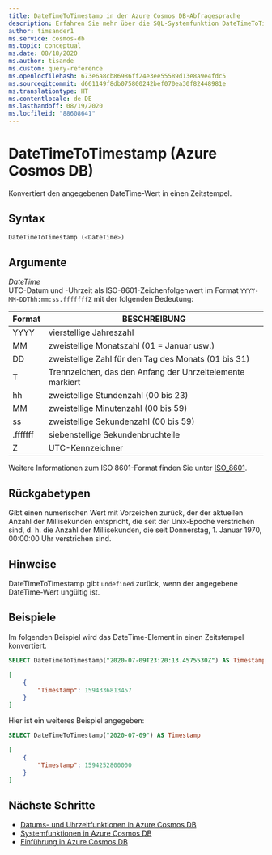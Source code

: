 ```yaml
---
title: DateTimeToTimestamp in der Azure Cosmos DB-Abfragesprache
description: Erfahren Sie mehr über die SQL-Systemfunktion DateTimeToTimestamp in Azure Cosmos DB.
author: timsander1
ms.service: cosmos-db
ms.topic: conceptual
ms.date: 08/18/2020
ms.author: tisande
ms.custom: query-reference
ms.openlocfilehash: 673e6a8cb86986ff24e3ee55589d13e8a9e4fdc5
ms.sourcegitcommit: d661149f8db075800242bef070ea30f82448981e
ms.translationtype: HT
ms.contentlocale: de-DE
ms.lasthandoff: 08/19/2020
ms.locfileid: "88608641"
---
```

# <a name="datetimetotimestamp-azure-cosmos-db"></a>DateTimeToTimestamp (Azure Cosmos DB)

Konvertiert den angegebenen DateTime-Wert in einen Zeitstempel.
  
## <a name="syntax"></a>Syntax
  
```sql
DateTimeToTimestamp (<DateTime>)
```

## <a name="arguments"></a>Argumente

*DateTime*  
   UTC-Datum und -Uhrzeit als ISO-8601-Zeichenfolgenwert im Format `YYYY-MM-DDThh:mm:ss.fffffffZ` mit der folgenden Bedeutung:
  
  |Format|BESCHREIBUNG|
  |-|-|
  |YYYY|vierstellige Jahreszahl|
  |MM|zweistellige Monatszahl (01 = Januar usw.)|
  |DD|zweistellige Zahl für den Tag des Monats (01 bis 31)|
  |T|Trennzeichen, das den Anfang der Uhrzeitelemente markiert|
  |hh|zweistellige Stundenzahl (00 bis 23)|
  |MM|zweistellige Minutenzahl (00 bis 59)|
  |ss|zweistellige Sekundenzahl (00 bis 59)|
  |.fffffff|siebenstellige Sekundenbruchteile|
  |Z|UTC-Kennzeichner||
  
  Weitere Informationen zum ISO 8601-Format finden Sie unter [ISO_8601](https://en.wikipedia.org/wiki/ISO_8601).

## <a name="return-types"></a>Rückgabetypen

Gibt einen numerischen Wert mit Vorzeichen zurück, der der aktuellen Anzahl der Millisekunden entspricht, die seit der Unix-Epoche verstrichen sind, d. h. die Anzahl der Millisekunden, die seit Donnerstag, 1. Januar 1970, 00:00:00 Uhr verstrichen sind.

## <a name="remarks"></a>Hinweise

DateTimeToTimestamp gibt `undefined` zurück, wenn der angegebene DateTime-Wert ungültig ist.

## <a name="examples"></a>Beispiele
  
Im folgenden Beispiel wird das DateTime-Element in einen Zeitstempel konvertiert.

```sql
SELECT DateTimeToTimestamp("2020-07-09T23:20:13.4575530Z") AS Timestamp
```

```json
[
    {
        "Timestamp": 1594336813457
    }
]
```  

Hier ist ein weiteres Beispiel angegeben:

```sql
SELECT DateTimeToTimestamp("2020-07-09") AS Timestamp
```

```json
[
    {
        "Timestamp": 1594252800000
    }
]
```  

## <a name="next-steps"></a>Nächste Schritte

- [Datums- und Uhrzeitfunktionen in Azure Cosmos DB](sql-query-date-time-functions.md)
- [Systemfunktionen in Azure Cosmos DB](sql-query-system-functions.md)
- [Einführung in Azure Cosmos DB](introduction.md)
